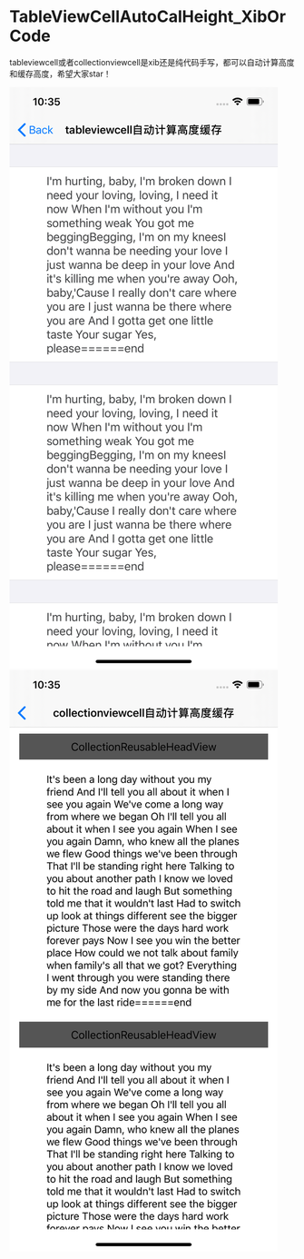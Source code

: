 # TableViewCellAutoCalHeight_XibOrCode

tableviewcell或者collectionviewcell是xib还是纯代码手写，都可以自动计算高度和缓存高度，希望大家star！

![image](https://github.com/huangping35/TableViewCellAutoCalHeight_XibOrCode/blob/master/TableViewCellAutoCalHeight/TableViewCellAutoCalHeight/screen/tableview.png)
![image](https://github.com/huangping35/TableViewCellAutoCalHeight_XibOrCode/blob/master/TableViewCellAutoCalHeight/TableViewCellAutoCalHeight/screen/collectionview.png)

